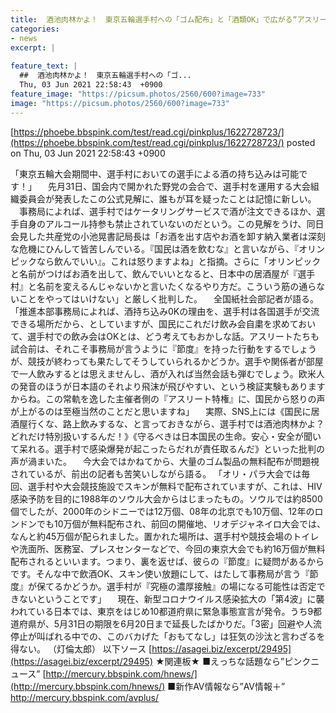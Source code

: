 ```yaml
---
title:  酒池肉林かよ！　東京五輪選手村への「ゴム配布」と「酒類OK」で広がる“アスリート超濃厚接触”の可能性！ 	
categories:
- news
excerpt: |
  
feature_text: |
  ##  酒池肉林かよ！　東京五輪選手村への「ゴ...
  Thu, 03 Jun 2021 22:58:43  +0900
feature_image: "https://picsum.photos/2560/600?image=733"
image: "https://picsum.photos/2560/600?image=733"
---
```


[https://phoebe.bbspink.com/test/read.cgi/pinkplus/1622728723/](https://phoebe.bbspink.com/test/read.cgi/pinkplus/1622728723/)
posted on Thu, 03 Jun 2021 22:58:43  +0900

<!--more-->

「東京五輪大会期間中、選手村においての選手による酒の持ち込みは可能です！」 　先月31日、国会内で開かれた野党の会合で、選手村を運用する大会組織委員会が発表したこの公式見解に、誰もが耳を疑ったことは記憶に新しい。 　事務局によれば、選手村ではケータリングサービスで酒が注文できるほか、選手自身のアルコール持参も禁止されていないのだという。この見解をうけ、同日会見した共産党の小池晃書記局長は「お酒を出す店やお酒を卸す納入業者は深刻な危機にひんして皆苦しんでいる。『国民は酒を飲むな』と言いながら、『オリンピックなら飲んでいい』。これは怒りますよね」と指摘。さらに「オリンピックと名前がつけばお酒を出して、飲んでいいとなると、日本中の居酒屋が『選手村』と名前を変えるんじゃないかと言いたくなるやり方だ。こういう筋の通らないことをやってはいけない」と厳しく批判した。 　全国紙社会部記者が語る。 「推進本部事務局によれば、酒持ち込み0Kの理由を、選手村は各国選手が交流できる場所だから、としていますが、国民にこれだけ飲み会自粛を求めておいて、選手村での飲み会はOKとは、どう考えてもおかしな話。アスリートたちも試合前は、それこそ事務局が言うように『節度』を持った行動をするでしょうが、競技が終わっても果たしてそうしていられるかどうか。選手や関係者が部屋で一人飲みするとは思えませんし、酒が入れば当然会話も弾むでしょう。欧米人の発音のほうが日本語のそれより飛沫が飛びやすい、という検証実験もありますからね。この常軌を逸した主催者側の『アスリート特権』に、国民から怒りの声が上がるのは至極当然のことだと思いますね」 　実際、SNS上には《国民に居酒屋行くな、路上飲みするな、と言っておきながら、選手村では酒池肉林かよ？どれだけ特別扱いするんだ！》《守るべきは日本国民の生命。安心・安全が聞いて呆れる。選手村で感染爆発が起こったらだれが責任取るんだ》といった批判の声が渦まいた。 　今大会ではかねてから、大量のゴム製品の無料配布が問題視されているが、前出の記者も苦笑いしながら語る。 「オリ・パラ大会では毎回、選手村や大会競技施設でスキンが無料で配布されていますが、これは、HIV感染予防を目的に1988年のソウル大会からはじまったもの。ソウルでは約8500個でしたが、2000年のシドニーでは12万個、08年の北京でも10万個、12年のロンドンでも10万個が無料配布され、前回の開催地、リオデジャネイロ大会では、なんと約45万個が配られました。置かれた場所は、選手村や競技会場のトイレや洗面所、医務室、プレスセンターなどで、今回の東京大会でも約16万個が無料配布されるといいます。つまり、裏を返せば、彼らの『節度』に疑問があるからです。そんな中で飲酒OK、スキン使い放題にして、はたして事務局が言う『節度』が保てるかどうか。選手村が『究極の濃厚接触』の場になる可能性は否定できないということです」 　現在、新型コロナウイルス感染拡大の「第4波」に襲われている日本では、東京をはじめ10都道府県に緊急事態宣言が発令。うち9都道府県が、5月31日の期限を6月20日まで延長したばかりだ。「3密」回避や人流停止が叫ばれる中での、このバカげた「おもてなし」は狂気の沙汰と言わざるを得ない。 （灯倫太郎） 以下ソース [https://asagei.biz/excerpt/29495](https://asagei.biz/excerpt/29495) ★関連板★ ■えっちな話題なら”ピンクニュース” [http://mercury.bbspink.com/hnews/](http://mercury.bbspink.com/hnews/) ■新作AV情報なら”AV情報＋” http://mercury.bbspink.com/avplus/
